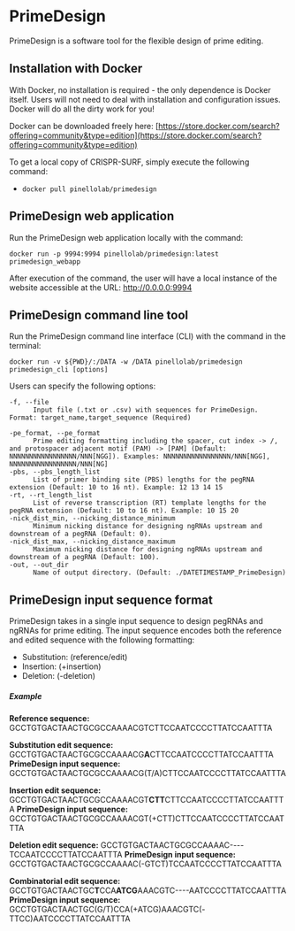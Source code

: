 # PrimeDesign

PrimeDesign is a software tool for the flexible design of prime editing.

## Installation with Docker

With Docker, no installation is required - the only dependence is Docker itself. Users will not need to deal with installation and configuration issues. Docker will do all the dirty work for you!

Docker can be downloaded freely here: [https://store.docker.com/search?offering=community&type=edition](https://store.docker.com/search?offering=community&type=edition)

To get a local copy of CRISPR-SURF, simply execute the following command:
* ```docker pull pinellolab/primedesign```

## PrimeDesign web application

Run the PrimeDesign web application locally with the command:

```
docker run -p 9994:9994 pinellolab/primedesign:latest primedesign_webapp
```
After execution of the command, the user will have a local instance of the website accessible at the URL: http://0.0.0.0:9994

## PrimeDesign command line tool

Run the PrimeDesign command line interface (CLI) with the command in the terminal:

```
docker run -v ${PWD}/:/DATA -w /DATA pinellolab/primedesign primedesign_cli [options]
```

Users can specify the following options:
```
-f, --file
      Input file (.txt or .csv) with sequences for PrimeDesign. Format: target_name,target_sequence (Required)

-pe_format, --pe_format
      Prime editing formatting including the spacer, cut index -> /, and protospacer adjacent motif (PAM) -> [PAM] (Default: NNNNNNNNNNNNNNNNN/NNN[NGG]). Examples: NNNNNNNNNNNNNNNNN/NNN[NGG], NNNNNNNNNNNNNNNNN/NNN[NG]
-pbs, --pbs_length_list
      List of primer binding site (PBS) lengths for the pegRNA extension (Default: 10 to 16 nt). Example: 12 13 14 15
-rt, --rt_length_list
      List of reverse transcription (RT) template lengths for the pegRNA extension (Default: 10 to 16 nt). Example: 10 15 20
-nick_dist_min, --nicking_distance_minimum
      Minimum nicking distance for designing ngRNAs upstream and downstream of a pegRNA (Default: 0).
-nick_dist_max, --nicking_distance_maximum
      Maximum nicking distance for designing ngRNAs upstream and downstream of a pegRNA (Default: 100).
-out, --out_dir
      Name of output directory. (Default: ./DATETIMESTAMP_PrimeDesign)
```
## PrimeDesign input sequence format

PrimeDesign takes in a single input sequence to design pegRNAs and ngRNAs for prime editing. The input sequence encodes both the reference and edited sequence with the following formatting:

* Substitution:     (reference/edit)
* Insertion:        (+insertion)
* Deletion:         (-deletion)

##### Example
**Reference sequence:**           GCCTGTGACTAACTGCGCCAAAACGTCTTCCAATCCCCTTATCCAATTTA

**Substitution edit sequence:**   GCCTGTGACTAACTGCGCCAAAACG**A**CTTCCAATCCCCTTATCCAATTTA
**PrimeDesign input sequence:**   GCCTGTGACTAACTGCGCCAAAACG(T/A)CTTCCAATCCCCTTATCCAATTTA

**Insertion edit sequence:**      GCCTGTGACTAACTGCGCCAAAACGT**CTT**CTTCCAATCCCCTTATCCAATTTA
**PrimeDesign input sequence:**   GCCTGTGACTAACTGCGCCAAAACGT(+CTT)CTTCCAATCCCCTTATCCAATTTA

**Deletion edit sequence:**       GCCTGTGACTAACTGCGCCAAAAC----TCCAATCCCCTTATCCAATTTA
**PrimeDesign input sequence:**   GCCTGTGACTAACTGCGCCAAAAC(-GTCT)TCCAATCCCCTTATCCAATTTA

**Combinatorial edit sequence:**  GCCTGTGACTAACTGC**T**CCA**ATCG**AAACGTC----AATCCCCTTATCCAATTTA
**PrimeDesign input sequence:**   GCCTGTGACTAACTGC(G/T)CCA(+ATCG)AAACGTC(-TTCC)AATCCCCTTATCCAATTTA
